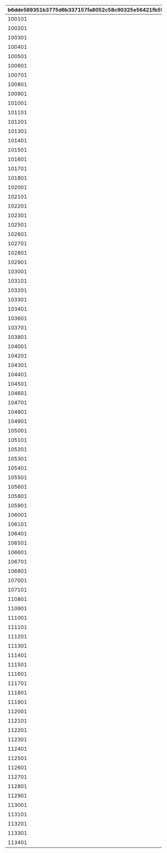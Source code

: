 |b6dde569351b3775d6b337157fa8052c58c90325e56421fb55cbe387ae1e18ac|c882c30c23184dd6178cb5bae9987cd8f7d65aad72d4a9a47061a789221eee7b|de9b973e2cc928b9960f7f50f161638320270fc4e20f1cb4662cd784ff9a3ef1|7457400bd9773cf0170e3d0fbed5cc9579014c2c68a165707bc608d3ea1a0613|7ffce471f8c8400c19b4b376e5f17986f06168648e066cd7fdd06f426ae67424|
| --- | --- | --- | --- | --- |
|100101|2015/04/01 14:00:00|2099/08/01 14:59:59|28|がんばれー！|
|100201|2015/04/01 14:00:00|2099/08/01 14:59:59|29|ありがとう|
|100301|2015/04/01 14:00:00|2099/08/01 14:59:59|30|参戦|
|100401|2015/04/01 14:00:00|2099/08/01 14:59:59|31|おはよー！|
|100501|2021/09/10 15:00:00|2099/08/01 14:59:59|58|照れくさいッス|
|100601|2021/09/10 15:00:00|2099/08/01 14:59:59|59|すごぉい♪|
|100701|2021/09/10 15:00:00|2099/08/01 14:59:59|60|プリン～プリン～|
|100801|2021/09/10 15:00:00|2099/08/01 14:59:59|61|呼んだ？|
|100901|2015/04/01 14:00:00|2099/08/01 14:59:59|32|好機到来！|
|101001|2015/04/01 14:00:00|2099/08/01 14:59:59|33|なんぎやわぁ|
|101101|2015/04/01 14:00:00|2099/08/01 14:59:59|34|ラジャー！|
|101201|2015/04/01 14:00:00|2099/08/01 14:59:59|35|いっくよー！|
|101301|2021/09/10 15:00:00|2099/08/01 14:59:59|62|キタコレ！|
|101401|2021/09/10 15:00:00|2099/08/01 14:59:59|63|鍵は揃ったね|
|101501|2021/09/10 15:00:00|2099/08/01 14:59:59|64|いいこ、いいこ♪|
|101601|2015/04/01 14:00:00|2099/08/01 14:59:59|36|おっけー|
|101701|2015/04/01 14:00:00|2099/08/01 14:59:59|37|なんくるないさー|
|101801|2021/09/10 15:00:00|2099/08/01 14:59:59|65|教えてあ・げ・る|
|102001|2015/04/01 14:00:00|2099/08/01 14:59:59|38|おやすみなさい。|
|102101|2015/04/01 14:00:00|2099/08/01 14:59:59|39|ワー！ワー！|
|102201|2015/04/01 14:00:00|2099/08/01 14:59:59|40|ガクブル|
|102301|2015/04/01 14:00:00|2099/08/01 14:59:59|41|プンプン|
|102501|2015/04/01 14:00:00|2099/08/01 14:59:59|42|おつかれさ…はわっ！？|
|102601|2021/09/10 15:00:00|2099/08/01 14:59:59|66|疲れた｜|
|102701|2015/04/01 14:00:00|2099/08/01 14:59:59|43|ウフフ…|
|102801|2015/04/01 14:00:00|2099/08/01 14:59:59|44|一気にいくわよッ！|
|102901|2015/04/01 14:00:00|2099/08/01 14:59:59|45|私に任せてっ！|
|103001|2021/09/10 15:00:00|2099/08/01 14:59:59|67|天下統一デース！|
|103101|2015/04/01 14:00:00|2099/08/01 14:59:59|46|コンバンワ！|
|103201|2021/09/10 15:00:00|2099/08/01 14:59:59|68|ごめんあそばせ|
|103301|2021/09/10 15:00:00|2099/08/01 14:59:59|69|なんちゃって！|
|103401|2015/04/01 14:00:00|2099/08/01 14:59:59|47|カンパーイッ|
|103601|2015/04/01 14:00:00|2099/08/01 14:59:59|48|通報しました！|
|103701|2021/09/10 15:00:00|2099/08/01 14:59:59|70|日々鍛錬|
|103801|2021/09/10 15:00:00|2099/08/01 14:59:59|71|休憩…しませんか|
|104001|2015/04/01 14:00:00|2099/08/01 14:59:59|49|撤退します…|
|104201|2021/09/10 15:00:00|2099/08/01 14:59:59|72|加護を…|
|104301|2021/09/10 15:00:00|2099/08/01 14:59:59|73|燃えて来たぜ！|
|104401|2015/04/01 14:00:00|2099/08/01 14:59:59|50|わらわにつづけ！|
|104501|2015/04/01 14:00:00|2099/08/01 14:59:59|51|じゅるり…|
|104601|2015/04/01 14:00:00|2099/08/01 14:59:59|52|にゃあ|
|104701|2021/09/10 15:00:00|2099/08/01 14:59:59|74|この手で守る！|
|104801|2015/04/01 14:00:00|2099/08/01 14:59:59|53|ＮＯ！|
|104901|2015/04/01 14:00:00|2099/08/01 14:59:59|54|ごめんね|
|105001|2015/04/01 14:00:00|2099/08/01 14:59:59|55|助けなさいよっ！|
|105101|2021/09/10 15:00:00|2099/08/01 14:59:59|75|実験実験…♪|
|105201|2021/09/10 15:00:00|2099/08/01 14:59:59|76|ぺっぺっ！|
|105301|2015/04/01 14:00:00|2099/08/01 14:59:59|56|ちょっと待った―！|
|105401|2021/09/10 15:00:00|2099/08/01 14:59:59|77|仕方ないですねぇ|
|105501|2021/09/10 15:00:00|2099/08/01 14:59:59|57|おつかれさまでしゅっ！|
|105601|2021/09/10 15:00:00|2099/08/01 14:59:59|78|遠慮はいらないよ|
|105801|2015/04/01 14:00:00|2099/08/01 14:59:59|25|おいっすー|
|105901|2015/04/01 14:00:00|2099/08/01 14:59:59|26|ぐっじょぶです|
|106001|2015/04/01 14:00:00|2099/08/01 14:59:59|27|おぼえてなさいよッ！|
|106101|2021/09/10 15:00:00|2099/08/01 14:59:59|79|はーっはっはっはっ！|
|106401|2021/09/10 15:00:00|2099/08/01 14:59:59|80|よろしくね|
|106501|2021/09/10 15:00:00|2099/08/01 14:59:59|81|ケンカの時間だ！|
|106601|2021/09/10 15:00:00|2099/08/01 14:59:59|82|こうなりゃヤケです！|
|106701|2021/09/10 15:00:00|2099/08/01 14:59:59|83|せいか～い♪|
|106801|2021/09/10 15:00:00|2099/08/01 14:59:59|84|歓迎しよう！|
|107001|2021/09/10 15:00:00|2099/08/01 14:59:59|85|真似てみせます|
|107101|2021/09/10 15:00:00|2099/08/01 14:59:59|86|愉しもうじゃないか|
|110801|2021/09/10 15:00:00|2099/08/01 14:59:59|87|へこむわー。|
|110901|2021/09/10 15:00:00|2099/08/01 14:59:59|88|すこっ|
|111001|2021/09/10 15:00:00|2099/08/01 14:59:59|89|興味深い|
|111101|2022/08/15 15:00:00|2099/08/01 14:59:59|1|オッケーだよ！|
|111201|2022/08/15 15:00:00|2099/08/01 14:59:59|2|ハイターイ！|
|111301|2022/08/15 15:00:00|2099/08/01 14:59:59|3|おおきに♪|
|111401|2022/08/15 15:00:00|2099/08/01 14:59:59|4|だーい好き！|
|111501|2022/08/15 15:00:00|2099/08/01 14:59:59|5|心が躍るね|
|111601|2022/08/15 15:00:00|2099/08/01 14:59:59|6|あなたも一緒に★|
|111701|2022/08/15 15:00:00|2099/08/01 14:59:59|7|悪くないね|
|111801|2022/08/15 15:00:00|2099/08/01 14:59:59|8|スヤスヤ…|
|111901|2022/08/15 15:00:00|2099/08/01 14:59:59|9|フレー！フレー！|
|112001|2022/08/15 15:00:00|2099/08/01 14:59:59|10|バイブス上がるー♪|
|112101|2022/08/15 15:00:00|2099/08/01 14:59:59|11|ぎゃー！|
|112201|2022/08/15 15:00:00|2099/08/01 14:59:59|12|イヤにゃ～！|
|112301|2022/08/15 15:00:00|2099/08/01 14:59:59|13|ええっ！？|
|112401|2022/08/15 15:00:00|2099/08/01 14:59:59|14|ドキドキしちゃう|
|112501|2022/08/15 15:00:00|2099/08/01 14:59:59|15|なっなんだよ！|
|112601|2022/08/15 15:00:00|2099/08/01 14:59:59|16|簡単なことだよ|
|112701|2022/08/15 15:00:00|2099/08/01 14:59:59|17|幸せです♪|
|112801|2022/08/15 15:00:00|2099/08/01 14:59:59|18|我が同士よ！|
|112901|2022/08/15 15:00:00|2099/08/01 14:59:59|19|捗りますな～♪|
|113001|2022/08/15 15:00:00|2099/08/01 14:59:59|20|えらいわ♪|
|113101|2022/08/15 15:00:00|2099/08/01 14:59:59|21|負けませんわ/ないよ|
|113201|2022/08/15 15:00:00|2099/08/01 14:59:59|22|最高効率|
|113301|2022/08/15 15:00:00|2099/08/01 14:59:59|23|秘密だよ|
|113401|2022/08/15 15:00:00|2099/08/01 14:59:59|24|オンステージ！|